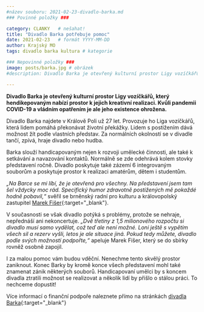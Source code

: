 ```yaml
---
#název souboru: 2021-02-23-divadlo-barka.md
### Povinné položky ###

category: CLANKY   # nešahat!
title: "Divadlo Barka potřebuje pomoc"
date: 2021-02-23   # formát YYYY-MM-DD
author: Krajský MO
tags: divadlo barka kultura # kategorie

### Nepovinné položky ###
image: posts/barka.jpg # obrázek
#description: Divadlo Barka je otevřený kulturní prostor Ligy vozíčkářů, který hendikepovaným nabízí prostor k jejich kreativní realizaci. Kvůli pandemii COVID-19 a vládním opatřením je ale jeho existence ohrožena. 

---
```


**Divadlo Barka je otevřený kulturní prostor Ligy vozíčkářů, který hendikepovaným nabízí prostor k jejich kreativní realizaci. Kvůli pandemii COVID-19 a vládním opatřením je ale jeho existence ohrožena.**

Divadlo Barka najdete v Králově Poli už 27 let. Provozuje ho Liga vozíčkářů, která lidem pomáhá překonávat životní překážky. Lidem s postižením dává možnost žít podle vlastních představ. Za normálních okolností se v divadle tančí, zpívá, hraje divadlo nebo hudba. 

Barka slouží handicapovaným nejen k rozvoji umělecké činnosti, ale také k setkávání a navazování kontaktů. Normálně se zde odehrává kolem stovky představení ročně. Divadlo poskytuje také zázemí 6 integrovaným souborům a poskytuje prostor k realizaci amatérům, dětem i studentům.

*„Na Barce se mi líbí, že je otevřená pro všechny. Na představení jsem tam šel vždycky moc rád. Specifický humor zdravotně postižených mě pokaždé hodně pobavil,“* svěřil se brněnský radní pro kulturu a královopolský zastupitel [Marek Fišer](https://jihomoravsky.pirati.cz/lide/marek-fiser/){:target="_blank"}.

V současnosti se však divadlo potýká s problémy, protože se nehraje, nepřednáší ani nekoncertuje. *„Dvě třetiny z 1,5 milionového rozpočtu si divadlo musí samo vydělat, což teď ale není možné. Loni ještě s vypětím všech sil a rezerv vyšli, letos je ale situace jiná. Pokud tedy můžete, divadlo podle svých možností podpořte,“* apeluje Marek Fišer, který se do sbírky rovněž osobně zapojil. 

I za malou pomoc vám budou vděční. Nenechme tento skvělý prostor zaniknout. Konec Barky by kromě konce všech představení mohl také znamenat zánik některých souborů. Handicapovaní umělci by s koncem divadla ztratili možnost se realizovat a několik lidí by přišlo o stálou práci. To nechceme dopustit!

Více informací o finanční podpoře naleznete přímo na stránkách [divadla Barka](http://divadlobarka.cz/podpor-barku/){:target="_blank"}


